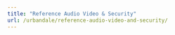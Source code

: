 ```yaml
---
title: "Reference Audio Video & Security"
url: /urbandale/reference-audio-video-and-security/
---
```


